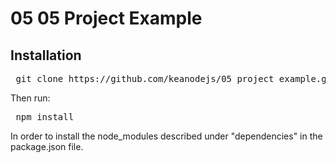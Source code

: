 # 05 05 Project Example   

##    


## Installation

<pre> git clone https://github.com/keanodejs/05_project_example.git </pre>   

Then run:    

<pre> npm install </pre>

In order to install the node_modules described under "dependencies" in the package.json file.